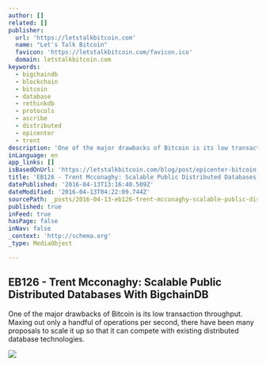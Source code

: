 ```yaml
---
author: []
related: []
publisher:
  url: 'https://letstalkbitcoin.com'
  name: "Let's Talk Bitcoin"
  favicon: 'https://letstalkbitcoin.com/favicon.ico'
  domain: letstalkbitcoin.com
keywords:
  - bigchaindb
  - blockchain
  - bitcoin
  - database
  - rethinkdb
  - protocols
  - ascribe
  - distributed
  - epicenter
  - trent
description: 'One of the major drawbacks of Bitcoin is its low transaction throughput. Maxing out only a handful of operations per second, there have been many proposals to scale it up so that it can compete with existing distributed database technologies.'
inLanguage: en
app_links: []
isBasedOnUrl: 'https://letstalkbitcoin.com/blog/post/epicenter-bitcoin-126-trent-mcconaghy-scalable-public-distributed-databases-with-bigchaindb'
title: 'EB126 - Trent Mcconaghy: Scalable Public Distributed Databases With BigchainDB'
datePublished: '2016-04-13T13:16:40.509Z'
dateModified: '2016-04-13T04:22:09.744Z'
sourcePath: _posts/2016-04-13-eb126-trent-mcconaghy-scalable-public-distributed-databas.md
published: true
inFeed: true
hasPage: false
inNav: false
_context: 'http://schema.org'
_type: MediaObject

---
```

<article style=""><h1>EB126 - Trent Mcconaghy: Scalable Public Distributed Databases With BigchainDB</h1><p>One of the major drawbacks of Bitcoin is its low transaction throughput. Maxing out only a handful of operations per second, there have been many proposals to scale it up so that it can compete with existing distributed database technologies.</p><img src="https://letstalkbitcoin.com/files/blogs/1751-9e79c0248d6f87b2279df0b0580dee0a57688c3272ec9f8acf07073b20fa14e6.jpg" /></article>
